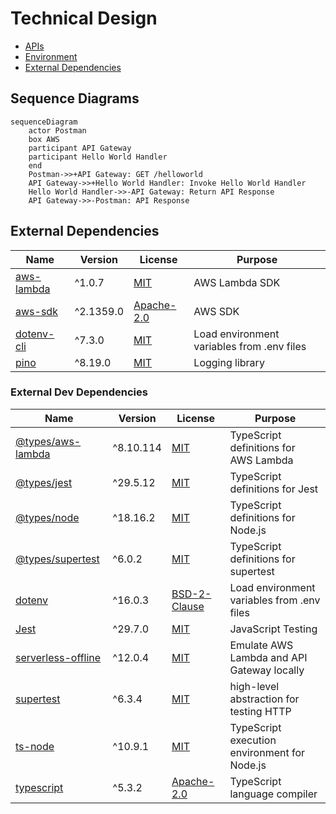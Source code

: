 # Technical Design

- [APIs](#apis)
- [Environment](#environment)
- [External Dependencies](#external-dependencies)

## Sequence Diagrams

```mermaid
sequenceDiagram
    actor Postman 
    box AWS
    participant API Gateway
    participant Hello World Handler
    end
    Postman->>+API Gateway: GET /helloworld
    API Gateway->>+Hello World Handler: Invoke Hello World Handler
    Hello World Handler->>-API Gateway: Return API Response
    API Gateway->>-Postman: API Response
```

## External Dependencies

| Name       | Version    | License | Purpose       |
|------------|------------|---------|---------------|
| [aws-lambda](https://www.npmjs.com/package/aws-lambda) | ^1.0.7 | [MIT](https://github.com/awspilot/cli-lambda-deploy/blob/master/LICENSE) | AWS Lambda SDK |
| [aws-sdk](https://www.npmjs.com/package/aws-sdk)| ^2.1359.0 | [Apache-2.0](https://github.com/aws/aws-sdk-js/blob/master/LICENSE.txt) | AWS SDK       |
| [dotenv-cli](https://www.npmjs.com/package/dotenv-cli) | ^7.3.0 | [MIT](https://github.com/entropitor/dotenv-cli/blob/master/LICENSE) | Load environment variables from .env files |
| [pino](https://www.npmjs.com/package/pino) | ^8.19.0 | [MIT](https://github.com/pinojs/pino/blob/master/LICENSE) | Logging library |

### External Dev Dependencies

| Name            | Version       | License | Purpose                        |
|-----------------|---------------|---------|--------------------------------|
| [@types/aws-lambda](https://www.npmjs.com/package/@types/aws-lambda) | ^8.10.114  | [MIT](https://github.com/DefinitelyTyped/DefinitelyTyped/blob/master/LICENSE) | TypeScript definitions for AWS Lambda |
| [@types/jest](https://www.npmjs.com/package/@types/jest) | ^29.5.12 | [MIT](https://github.com/DefinitelyTyped/DefinitelyTyped/blob/master/LICENSE) | TypeScript definitions for Jest |
| [@types/node](https://www.npmjs.com/package/@types/node)       | ^18.16.2   | [MIT](https://github.com/DefinitelyTyped/DefinitelyTyped/blob/master/LICENSE) | TypeScript definitions for Node.js |
| [@types/supertest](https://www.npmjs.com/package/@types/supertest)       | ^6.0.2   | [MIT](https://github.com/DefinitelyTyped/DefinitelyTyped/blob/master/LICENSE) | TypeScript definitions for supertest |
| [dotenv](https://www.npmjs.com/package/dotenv) | ^16.0.3    | [BSD-2-Clause](https://github.com/motdotla/dotenv/blob/master/LICENSE) | Load environment variables from .env files |
| [Jest](https://www.npmjs.com/package/jest) | ^29.7.0 | [MIT](https://github.com/jestjs/jest/blob/main/LICENSE) | JavaScript Testing |
| [serverless-offline](https://www.npmjs.com/package/serverless-offline?activeTab=readme) | ^12.0.4   |     [MIT](https://github.com/dherault/serverless-offline/blob/master/LICENSE)    | Emulate AWS Lambda and API Gateway locally |
| [supertest](https://www.npmjs.com/package/supertest)       | ^6.3.4   | [MIT](https://github.com/ladjs/supertest/blob/master/LICENSE) |  high-level abstraction for testing HTTP |
| [ts-node](https://www.npmjs.com/package/ts-node) | ^10.9.1 | [MIT](https://github.com/TypeStrong/ts-node/blob/main/LICENSE) | TypeScript execution environment for Node.js |
| [typescript](https://www.npmjs.com/package/typescript) | ^5.3.2 | [Apache-2.0](https://github.com/microsoft/TypeScript/blob/main/LICENSE.txt) | TypeScript language compiler |
